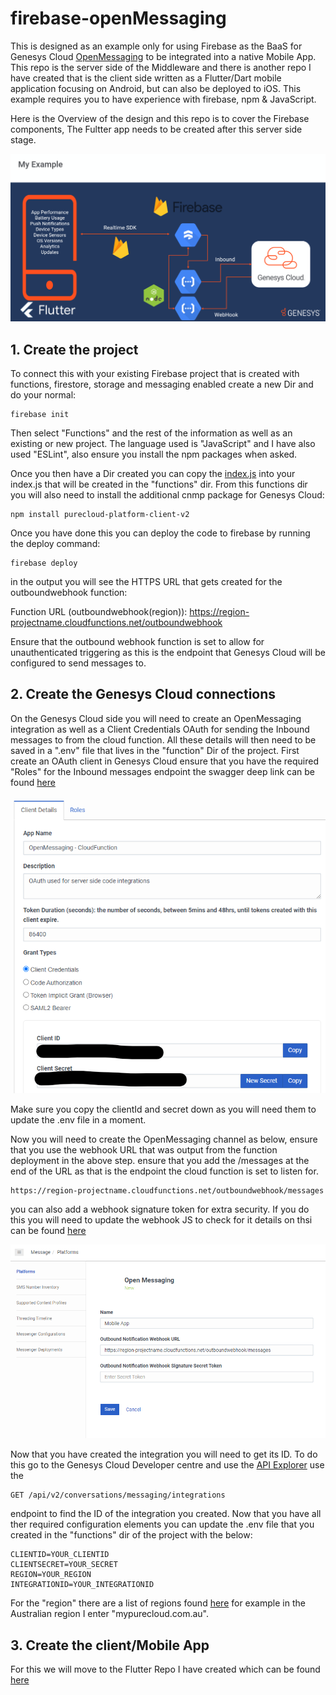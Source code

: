 # firebase-openMessaging
This is designed as an example only for using Firebase as the BaaS for Genesys Cloud [OpenMessaging](https://developer.genesys.cloud/commdigital/digital/openmessaging/) to be integrated into a native Mobile App. This repo is the server side of the Middleware and there is another repo I have created that is the client side written as a Flutter/Dart mobile application focusing on Android, but can also be deployed to iOS. This example requires you to have experience with firebase, npm & JavaScript.

Here is the Overview of the design and this repo is to cover the Firebase components, The Fultter app needs to be created after this server side stage.

![](/docs/images/overview.png)

## 1. Create the project

To connect this with your existing Firebase project that is created with functions, firestore, storage and messaging enabled create a new Dir and do your normal:

    firebase init

Then select "Functions" and the rest of the information as well as an existing or new project. The language used is "JavaScript" and I have also used "ESLint", also ensure you install the npm packages when asked.

Once you then have a Dir created you can copy the [index.js]() into your index.js that will be created in the "functions" dir. From this functions dir you will also need to install the additional cnmp package for Genesys Cloud:

    npm install purecloud-platform-client-v2

Once you have done this you can deploy the code to firebase by running the deploy command:

    firebase deploy

in the output you will see the HTTPS URL that gets created for the outboundwebhook function: 

Function URL (outboundwebhook(region)): https://region-projectname.cloudfunctions.net/outboundwebhook

Ensure that the outbound webhook function is set to allow for unauthenticated triggering as this is the endpoint that Genesys Cloud will be configured to send messages to.

## 2. Create the Genesys Cloud connections

On the Genesys Cloud side you will need to create an OpenMessaging integration as well as a Client Credentials OAuth for sending the Inbound messages to from the cloud function. All these details will then need to be saved in a ".env" file that lives in the "function" Dir of the project. First create an OAuth client in Genesys Cloud ensure that you have the required "Roles" for the Inbound messages endpoint the swagger deep link can be found [here](https://developer.genesys.cloud/routing/conversations/conversations-apis#post-api-v2-conversations-messages-inbound-open)

![](/docs/images/oauth.png?raw=true)

Make sure you copy the clientId and secret down as you will need them to update the .env file in a moment.

Now you will need to create the OpenMessaging channel as below, ensure that you use the webhook URL that was output from the function deployment in the above step. ensure that you add the /messages at the end of the URL as that is the endpoint the cloud function is set to listen for.

    https://region-projectname.cloudfunctions.net/outboundwebhook/messages

you can also add a webhook signature token for extra security. If you do this you will need to update the webhook JS to check for it details on thsi can be found [here](https://developer.genesys.cloud/commdigital/digital/openmessaging/validate)

![](/docs/images/createintegration.png?raw=true)

Now that you have created the integration you will need to get its ID. To do this go to the Genesys Cloud Developer centre and use the [API Explorer](https://developer.genesys.cloud/devapps/api-explorer) use the

    GET /api/v2/conversations/messaging/integrations

endpoint to find the ID of the integration you created. Now that you have all ther required configuration elements you can update the .env file that you created in the "functions" dir of the project with the below:


    CLIENTID=YOUR_CLIENTID
    CLIENTSECRET=YOUR_SECRET
    REGION=YOUR_REGION
    INTEGRATIONID=YOUR_INTEGRATIONID

For the "region" there are a list of regions found [here](https://developer.genesys.cloud/platform/api/) for example in the Australian region I enter "mypurecloud.com.au".

## 3. Create the client/Mobile App

For this we will move to the Flutter Repo I have created which can be found [here](https://github.com/mcphee11/flutter-openMessaging)